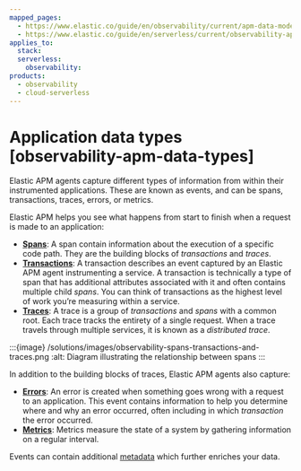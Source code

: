 ```yaml
---
mapped_pages:
  - https://www.elastic.co/guide/en/observability/current/apm-data-model.html
  - https://www.elastic.co/guide/en/serverless/current/observability-apm-data-types.html
applies_to:
  stack:
  serverless:
    observability:
products:
  - observability
  - cloud-serverless
---
```


# Application data types [observability-apm-data-types]

Elastic APM agents capture different types of information from within their instrumented applications. These are known as events, and can be spans, transactions, traces, errors, or metrics.

Elastic APM helps you see what happens from start to finish when a request is made to an application:

* [**Spans**](/solutions/observability/apm/spans.md): A span contain information about the execution of a specific code path. They are the building blocks of *transactions* and *traces*.
* [**Transactions**](/solutions/observability/apm/transactions.md): A transaction describes an event captured by an Elastic APM agent instrumenting a service. A transaction is technically a type of span that has additional attributes associated with it and often contains multiple child *spans*. You can think of transactions as the highest level of work you’re measuring within a service.
* [**Traces**](/solutions/observability/apm/traces.md#apm-distributed-tracing): A trace is a group of *transactions* and *spans* with a common root. Each trace tracks the entirety of a single request. When a trace travels through multiple services, it is known as a *distributed trace*.

:::{image} /solutions/images/observability-spans-transactions-and-traces.png
:alt: Diagram illustrating the relationship between spans
:::

In addition to the building blocks of traces, Elastic APM agents also capture:

* [**Errors**](/solutions/observability/apm/errors.md): An error is created when something goes wrong with a request to an application. This event contains information to help you determine where and why an error occurred, often including in which *transaction* the error occurred.
* [**Metrics**](/solutions/observability/apm/metrics.md): Metrics measure the state of a system by gathering information on a regular interval.

Events can contain additional [metadata](/solutions/observability/apm/metadata.md) which further enriches your data.